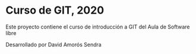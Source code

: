 
# Curso de GIT, 2020

Este proyecto contiene el curso de introducción a GIT del Aula de Software libre

Desarrollado por David Amorós Sendra
